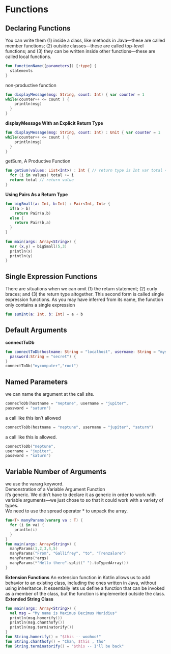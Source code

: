 # Functions

## Declaring Functions

You can write them (1) inside a class, like methods in Java—these are called member functions; (2) outside classes—these are called top-level functions; and (3) they can be written inside other functions—these are called local functions.

```Kotlin
fun functionName([parameters]) [:type] {
  statements
}
```
non-productive function
```kotlin
fun displayMessage(msg: String, count: Int) { var counter = 1
while(counter++ <= count ) {
    println(msg)
  }
}
```

**displayMessage With an Explicit Return Type**
```kotlin
fun displayMessage(msg: String, count: Int) : Unit { var counter = 1
while(counter++ <= count ) {
    println(msg)
  }
}
````

getSum, A Productive Function
```kotlin
fun getSum(values: List<Int>) : Int { // return type is Int var total = 0;
  for (i in values) total += i
  return total // return value
}
```

**Using Pairs As a Return Type**
```kotlin
fun bigSmall(a: Int, b:Int) : Pair<Int, Int> { 
  if(a > b) 
    return Pair(a,b)
  else {
    return Pair(b,a)
  }
}
 
fun main(args: Array<String>) { 
  var (x,y) = bigSmall(5,3)
  println(x)
  println(y) 
}
```
## Single Expression Functions

There are situations when we can omit (1) the return statement; (2) curly braces; and (3) the return type altogether. This second form is called single expression functions. As you may have inferred from its name, the function only contains a single expression

```kotlin
fun sumInt(a: Int, b: Int) = a + b
```
## Default Arguments
**connectToDb**
```kotlin
fun connectToDb(hostname: String = "localhost", username: String = "mysql",
  password:String = "secret") {
}
connectToDb("mycomputer","root")
```

## Named Parameters

we can name the argument at the call site.
```kotlin
connecToDb(hostname = "neptune", username = "jupiter",
password = "saturn")
```
a call like this isn’t allowed
```kotlin
connectToDb(hostname = "neptune", username = "jupiter", "saturn")

```
a call like this is allowed.
```kotlin
connectToDb("neptune",
username = "jupiter",
password = "saturn")
```
## Variable Number of Arguments
we use the vararg keyword.\
Demonstration of a Variable Argument Function<br>
it’s generic. We didn’t have to declare it as generic in order to work with variable arguments—we just chose to so that it could work with a variety of types.<br>
We need to use the spread operator * to unpack the array.

```kotlin
fun<T> manyParams(vararg va : T) {
  for (i in va) { 
    println(i) 
  }
}
fun main(args: Array<String>) {
  manyParams(1,2,3,4,5)
  manyParams("From", "Gallifrey", "to", "Trenzalore")
  manyParams(*args)
  manyParams(*"Hello there".split(" ").toTypedArray())
}
```
**Extension Functions**
 An extension function in Kotlin allows us
to add behavior to an existing class, including the ones written in Java, without using inheritance. It essentially lets us define a function that can be invoked as a member of the class, but the function is implemented outside the class. 
**Extended String Class**
```kotlin
fun main(args: Array<String>) {
  val msg = "My name is Maximus Decimus Meridius"
  println(msg.homerify()) 
  println(msg.chanthofy()) 
  println(msg.terminatorify())
}
fun String.homerify() = "$this -- woohoo!"
fun String.chanthofy() = "Chan, $this , tho"
fun String.terminatorify() = "$this -- I'll be back"
```
